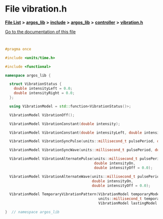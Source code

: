 

# File vibration.h

[**File List**](files.md) **>** [**argos\_lib**](dir_f9cbf5730473812e84551a5945ef39f8.md) **>** [**include**](dir_0330651415bf66743a1cd99e3d0db0bc.md) **>** [**argos\_lib**](dir_934baf9e7d2bb4710ca41f9f25ef3ea4.md) **>** [**controller**](dir_1b5ab51e1de305e693feb9e8d9da64c0.md) **>** [**vibration.h**](vibration_8h.md)

[Go to the documentation of this file](vibration_8h.md)


```C++


#pragma once

#include <units/time.h>

#include <functional>

namespace argos_lib {

  struct VibrationStatus {
    double intensityLeft = 0.0;   
    double intensityRight = 0.0;  
  };

  using VibrationModel = std::function<VibrationStatus()>;

  VibrationModel VibrationOff();

  VibrationModel VibrationConstant(double intensity);

  VibrationModel VibrationConstant(double intensityLeft, double intensityRight);

  VibrationModel VibrationSyncPulse(units::millisecond_t pulsePeriod, double intensityOn, double intensityOff = 0.0);

  VibrationModel VibrationSyncWave(units::millisecond_t pulsePeriod, double intensityOn, double intensityOff = 0.0);

  VibrationModel VibrationAlternatePulse(units::millisecond_t pulsePeriod,
                                         double intensityOn,
                                         double intensityOff = 0.0);

  VibrationModel VibrationAlternateWave(units::millisecond_t pulsePeriod,
                                        double intensityOn,
                                        double intensityOff = 0.0);

  VibrationModel TemporaryVibrationPattern(VibrationModel temporaryModel,
                                           units::millisecond_t temporaryModelDuration,
                                           VibrationModel lastingModel = VibrationOff());

}  // namespace argos_lib
```


